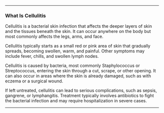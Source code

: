 
---

### What Is Cellulitis

Cellulitis is a bacterial skin infection that affects the deeper layers of skin and the tissues beneath the skin. It can occur anywhere on the body but most commonly affects the legs, arms, and face.

Cellulitis typically starts as a small red or pink area of skin that gradually spreads, becoming swollen, warm, and painful. Other symptoms may include fever, chills, and swollen lymph nodes.

Cellulitis is caused by bacteria, most commonly Staphylococcus or Streptococcus, entering the skin through a cut, scrape, or other opening. It can also occur in areas where the skin is already damaged, such as with eczema or a surgical wound.

If left untreated, cellulitis can lead to serious complications, such as sepsis, gangrene, or lymphangitis. Treatment typically involves antibiotics to fight the bacterial infection and may require hospitalization in severe cases.

---
